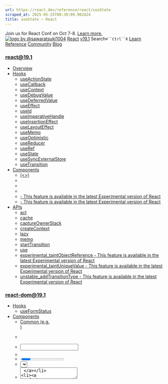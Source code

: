 ```yaml
---
url: https://react.dev/reference/react/useState
scraped_at: 2025-05-25T08:39:09.902424
title: useState – React
---
```


Join us for React Conf on Oct 7-8.
[Learn more.](https://conf.react.dev/)
[![logo by @sawaratsuki1004](https://react.dev/_next/image?url=%2Fimages%2Fuwu.png&w=128&q=75)](https://react.dev/)
[React](https://react.dev/)
[v19.1](https://react.dev/versions)
Search`⌘``Ctrl``K`
[Learn](https://react.dev/learn)
[Reference](https://react.dev/reference/react)
[Community](https://react.dev/community)
[Blog](https://react.dev/blog)
[](https://react.dev/community/translations)
[](https://github.com/facebook/react/releases)
### react@19.1
  * [Overview ](https://react.dev/reference/react "Overview")
  * [Hooks ](https://react.dev/reference/react/hooks "Hooks")
    * [useActionState ](https://react.dev/reference/react/useActionState "useActionState")
    * [useCallback ](https://react.dev/reference/react/useCallback "useCallback")
    * [useContext ](https://react.dev/reference/react/useContext "useContext")
    * [useDebugValue ](https://react.dev/reference/react/useDebugValue "useDebugValue")
    * [useDeferredValue ](https://react.dev/reference/react/useDeferredValue "useDeferredValue")
    * [useEffect ](https://react.dev/reference/react/useEffect "useEffect")
    * [useId ](https://react.dev/reference/react/useId "useId")
    * [useImperativeHandle ](https://react.dev/reference/react/useImperativeHandle "useImperativeHandle")
    * [useInsertionEffect ](https://react.dev/reference/react/useInsertionEffect "useInsertionEffect")
    * [useLayoutEffect ](https://react.dev/reference/react/useLayoutEffect "useLayoutEffect")
    * [useMemo ](https://react.dev/reference/react/useMemo "useMemo")
    * [useOptimistic ](https://react.dev/reference/react/useOptimistic "useOptimistic")
    * [useReducer ](https://react.dev/reference/react/useReducer "useReducer")
    * [useRef ](https://react.dev/reference/react/useRef "useRef")
    * [useState ](https://react.dev/reference/react/useState "useState")
    * [useSyncExternalStore ](https://react.dev/reference/react/useSyncExternalStore "useSyncExternalStore")
    * [useTransition ](https://react.dev/reference/react/useTransition "useTransition")
  * [Components ](https://react.dev/reference/react/components "Components")
    * [<Fragment> (<>) ](https://react.dev/reference/react/Fragment "<Fragment> \(<>\)")
    * [<Profiler> ](https://react.dev/reference/react/Profiler "<Profiler>")
    * [<StrictMode> ](https://react.dev/reference/react/StrictMode "<StrictMode>")
    * [<Suspense> ](https://react.dev/reference/react/Suspense "<Suspense>")
    * [<Activity> - This feature is available in the latest Experimental version of React](https://react.dev/reference/react/Activity "<Activity>")
    * [<ViewTransition> - This feature is available in the latest Experimental version of React](https://react.dev/reference/react/ViewTransition "<ViewTransition>")
  * [APIs ](https://react.dev/reference/react/apis "APIs")
    * [act ](https://react.dev/reference/react/act "act")
    * [cache ](https://react.dev/reference/react/cache "cache")
    * [captureOwnerStack ](https://react.dev/reference/react/captureOwnerStack "captureOwnerStack")
    * [createContext ](https://react.dev/reference/react/createContext "createContext")
    * [lazy ](https://react.dev/reference/react/lazy "lazy")
    * [memo ](https://react.dev/reference/react/memo "memo")
    * [startTransition ](https://react.dev/reference/react/startTransition "startTransition")
    * [use ](https://react.dev/reference/react/use "use")
    * [experimental_taintObjectReference  - This feature is available in the latest Experimental version of React](https://react.dev/reference/react/experimental_taintObjectReference "experimental_taintObjectReference")
    * [experimental_taintUniqueValue  - This feature is available in the latest Experimental version of React](https://react.dev/reference/react/experimental_taintUniqueValue "experimental_taintUniqueValue")
    * [unstable_addTransitionType  - This feature is available in the latest Experimental version of React](https://react.dev/reference/react/addTransitionType "unstable_addTransitionType")
### react-dom@19.1
  * [Hooks ](https://react.dev/reference/react-dom/hooks "Hooks")
    * [useFormStatus ](https://react.dev/reference/react-dom/hooks/useFormStatus "useFormStatus")
  * [Components ](https://react.dev/reference/react-dom/components "Components")
    * [Common (e.g. <div>) ](https://react.dev/reference/react-dom/components/common "Common \(e.g. <div>\)")
    * [<form> ](https://react.dev/reference/react-dom/components/form "<form>")
    * [<input> ](https://react.dev/reference/react-dom/components/input "<input>")
    * [<option> ](https://react.dev/reference/react-dom/components/option "<option>")
    * [<progress> ](https://react.dev/reference/react-dom/components/progress "<progress>")
    * [<select> ](https://react.dev/reference/react-dom/components/select "<select>")
    * [<textarea> ](https://react.dev/reference/react-dom/components/textarea "<textarea>")
    * [<link> ](https://react.dev/reference/react-dom/components/link "<link>")
    * [<meta> ](https://react.dev/reference/react-dom/components/meta "<meta>")
    * [<script> ](https://react.dev/reference/react-dom/components/script "<script>")
    * [<style> ](https://react.dev/reference/react-dom/components/style "<style>")
    * [<title> ](https://react.dev/reference/react-dom/components/title "<title>")
  * [APIs ](https://react.dev/reference/react-dom "APIs")
    * [createPortal ](https://react.dev/reference/react-dom/createPortal "createPortal")
    * [flushSync ](https://react.dev/reference/react-dom/flushSync "flushSync")
    * [preconnect ](https://react.dev/reference/react-dom/preconnect "preconnect")
    * [prefetchDNS ](https://react.dev/reference/react-dom/prefetchDNS "prefetchDNS")
    * [preinit ](https://react.dev/reference/react-dom/preinit "preinit")
    * [preinitModule ](https://react.dev/reference/react-dom/preinitModule "preinitModule")
    * [preload ](https://react.dev/reference/react-dom/preload "preload")
    * [preloadModule ](https://react.dev/reference/react-dom/preloadModule "preloadModule")
  * [Client APIs ](https://react.dev/reference/react-dom/client "Client APIs")
    * [createRoot ](https://react.dev/reference/react-dom/client/createRoot "createRoot")
    * [hydrateRoot ](https://react.dev/reference/react-dom/client/hydrateRoot "hydrateRoot")
  * [Server APIs ](https://react.dev/reference/react-dom/server "Server APIs")
    * [renderToPipeableStream ](https://react.dev/reference/react-dom/server/renderToPipeableStream "renderToPipeableStream")
    * [renderToReadableStream ](https://react.dev/reference/react-dom/server/renderToReadableStream "renderToReadableStream")
    * [renderToStaticMarkup ](https://react.dev/reference/react-dom/server/renderToStaticMarkup "renderToStaticMarkup")
    * [renderToString ](https://react.dev/reference/react-dom/server/renderToString "renderToString")
  * [Static APIs ](https://react.dev/reference/react-dom/static "Static APIs")
    * [prerender ](https://react.dev/reference/react-dom/static/prerender "prerender")
    * [prerenderToNodeStream ](https://react.dev/reference/react-dom/static/prerenderToNodeStream "prerenderToNodeStream")
### Rules of React
  * [Overview ](https://react.dev/reference/rules "Overview")
    * [Components and Hooks must be pure ](https://react.dev/reference/rules/components-and-hooks-must-be-pure "Components and Hooks must be pure")
    * [React calls Components and Hooks ](https://react.dev/reference/rules/react-calls-components-and-hooks "React calls Components and Hooks")
    * [Rules of Hooks ](https://react.dev/reference/rules/rules-of-hooks "Rules of Hooks")
### React Server Components
  * [Server Components ](https://react.dev/reference/rsc/server-components "Server Components")
  * [Server Functions ](https://react.dev/reference/rsc/server-functions "Server Functions")
  * [Directives ](https://react.dev/reference/rsc/directives "Directives")
    * ['use client' ](https://react.dev/reference/rsc/use-client "'use client'")
    * ['use server' ](https://react.dev/reference/rsc/use-server "'use server'")
### Legacy APIs
  * [Legacy React APIs ](https://react.dev/reference/react/legacy "Legacy React APIs")
    * [Children ](https://react.dev/reference/react/Children "Children")
    * [cloneElement ](https://react.dev/reference/react/cloneElement "cloneElement")
    * [Component ](https://react.dev/reference/react/Component "Component")
    * [createElement ](https://react.dev/reference/react/createElement "createElement")
    * [createRef ](https://react.dev/reference/react/createRef "createRef")
    * [forwardRef ](https://react.dev/reference/react/forwardRef "forwardRef")
    * [isValidElement ](https://react.dev/reference/react/isValidElement "isValidElement")
    * [PureComponent ](https://react.dev/reference/react/PureComponent "PureComponent")


Is this page useful?
[API Reference](https://react.dev/reference/react)
[Hooks](https://react.dev/reference/react/hooks)
# useState[](https://react.dev/reference/react/useState#undefined "Link for this heading")
`useState` is a React Hook that lets you add a [state variable](https://react.dev/learn/state-a-components-memory) to your component.
```

const [state, setState] = useState(initialState)

```

  * [Reference ](https://react.dev/reference/react/useState#reference)
    * [`useState(initialState)` ](https://react.dev/reference/react/useState#usestate)
    * [`set` functions, like `setSomething(nextState)` ](https://react.dev/reference/react/useState#setstate)
  * [Usage ](https://react.dev/reference/react/useState#usage)
    * [Adding state to a component ](https://react.dev/reference/react/useState#adding-state-to-a-component)
    * [Updating state based on the previous state ](https://react.dev/reference/react/useState#updating-state-based-on-the-previous-state)
    * [Updating objects and arrays in state ](https://react.dev/reference/react/useState#updating-objects-and-arrays-in-state)
    * [Avoiding recreating the initial state ](https://react.dev/reference/react/useState#avoiding-recreating-the-initial-state)
    * [Resetting state with a key ](https://react.dev/reference/react/useState#resetting-state-with-a-key)
    * [Storing information from previous renders ](https://react.dev/reference/react/useState#storing-information-from-previous-renders)
  * [Troubleshooting ](https://react.dev/reference/react/useState#troubleshooting)
    * [I’ve updated the state, but logging gives me the old value ](https://react.dev/reference/react/useState#ive-updated-the-state-but-logging-gives-me-the-old-value)
    * [I’ve updated the state, but the screen doesn’t update ](https://react.dev/reference/react/useState#ive-updated-the-state-but-the-screen-doesnt-update)
    * [I’m getting an error: “Too many re-renders” ](https://react.dev/reference/react/useState#im-getting-an-error-too-many-re-renders)
    * [My initializer or updater function runs twice ](https://react.dev/reference/react/useState#my-initializer-or-updater-function-runs-twice)
    * [I’m trying to set state to a function, but it gets called instead ](https://react.dev/reference/react/useState#im-trying-to-set-state-to-a-function-but-it-gets-called-instead)


## Reference [](https://react.dev/reference/react/useState#reference "Link for Reference ")
### `useState(initialState)` [](https://react.dev/reference/react/useState#usestate "Link for this heading")
Call `useState` at the top level of your component to declare a [state variable.](https://react.dev/learn/state-a-components-memory)
```

import { useState } from 'react';
function MyComponent() {
 const [age, setAge] = useState(28);
 const [name, setName] = useState('Taylor');
 const [todos, setTodos] = useState(() => createTodos());
 // ...

```

The convention is to name state variables like `[something, setSomething]` using [array destructuring.](https://javascript.info/destructuring-assignment)
[See more examples below.](https://react.dev/reference/react/useState#usage)
#### Parameters [](https://react.dev/reference/react/useState#parameters "Link for Parameters ")
  * `initialState`: The value you want the state to be initially. It can be a value of any type, but there is a special behavior for functions. This argument is ignored after the initial render. 
    * If you pass a function as `initialState`, it will be treated as an _initializer function_. It should be pure, should take no arguments, and should return a value of any type. React will call your initializer function when initializing the component, and store its return value as the initial state. [See an example below.](https://react.dev/reference/react/useState#avoiding-recreating-the-initial-state)


#### Returns [](https://react.dev/reference/react/useState#returns "Link for Returns ")
`useState` returns an array with exactly two values:
  1. The current state. During the first render, it will match the `initialState` you have passed.
  2. The [`set` function](https://react.dev/reference/react/useState#setstate) that lets you update the state to a different value and trigger a re-render.


#### Caveats [](https://react.dev/reference/react/useState#caveats "Link for Caveats ")
  * `useState` is a Hook, so you can only call it **at the top level of your component** or your own Hooks. You can’t call it inside loops or conditions. If you need that, extract a new component and move the state into it.
  * In Strict Mode, React will **call your initializer function twice** in order to [help you find accidental impurities.](https://react.dev/reference/react/useState#my-initializer-or-updater-function-runs-twice) This is development-only behavior and does not affect production. If your initializer function is pure (as it should be), this should not affect the behavior. The result from one of the calls will be ignored.


### `set` functions, like `setSomething(nextState)` [](https://react.dev/reference/react/useState#setstate "Link for this heading")
The `set` function returned by `useState` lets you update the state to a different value and trigger a re-render. You can pass the next state directly, or a function that calculates it from the previous state:
```

const [name, setName] = useState('Edward');
function handleClick() {
 setName('Taylor');
 setAge(a => a + 1);
 // ...

```

#### Parameters [](https://react.dev/reference/react/useState#setstate-parameters "Link for Parameters ")
  * `nextState`: The value that you want the state to be. It can be a value of any type, but there is a special behavior for functions. 
    * If you pass a function as `nextState`, it will be treated as an _updater function_. It must be pure, should take the pending state as its only argument, and should return the next state. React will put your updater function in a queue and re-render your component. During the next render, React will calculate the next state by applying all of the queued updaters to the previous state. [See an example below.](https://react.dev/reference/react/useState#updating-state-based-on-the-previous-state)


#### Returns [](https://react.dev/reference/react/useState#setstate-returns "Link for Returns ")
`set` functions do not have a return value.
#### Caveats [](https://react.dev/reference/react/useState#setstate-caveats "Link for Caveats ")
  * The `set` function **only updates the state variable for the _next_ render**. If you read the state variable after calling the `set` function, [you will still get the old value](https://react.dev/reference/react/useState#ive-updated-the-state-but-logging-gives-me-the-old-value) that was on the screen before your call.
  * If the new value you provide is identical to the current `state`, as determined by an [`Object.is`](https://developer.mozilla.org/en-US/docs/Web/JavaScript/Reference/Global_Objects/Object/is) comparison, React will **skip re-rendering the component and its children.** This is an optimization. Although in some cases React may still need to call your component before skipping the children, it shouldn’t affect your code.
  * React [batches state updates.](https://react.dev/learn/queueing-a-series-of-state-updates) It updates the screen **after all the event handlers have run** and have called their `set` functions. This prevents multiple re-renders during a single event. In the rare case that you need to force React to update the screen earlier, for example to access the DOM, you can use [`flushSync`.](https://react.dev/reference/react-dom/flushSync)
  * The `set` function has a stable identity, so you will often see it omitted from Effect dependencies, but including it will not cause the Effect to fire. If the linter lets you omit a dependency without errors, it is safe to do. [Learn more about removing Effect dependencies.](https://react.dev/learn/removing-effect-dependencies#move-dynamic-objects-and-functions-inside-your-effect)
  * Calling the `set` function _during rendering_ is only allowed from within the currently rendering component. React will discard its output and immediately attempt to render it again with the new state. This pattern is rarely needed, but you can use it to **store information from the previous renders**. [See an example below.](https://react.dev/reference/react/useState#storing-information-from-previous-renders)
  * In Strict Mode, React will **call your updater function twice** in order to [help you find accidental impurities.](https://react.dev/reference/react/useState#my-initializer-or-updater-function-runs-twice) This is development-only behavior and does not affect production. If your updater function is pure (as it should be), this should not affect the behavior. The result from one of the calls will be ignored.


## Usage [](https://react.dev/reference/react/useState#usage "Link for Usage ")
### Adding state to a component [](https://react.dev/reference/react/useState#adding-state-to-a-component "Link for Adding state to a component ")
Call `useState` at the top level of your component to declare one or more [state variables.](https://react.dev/learn/state-a-components-memory)
```

import { useState } from 'react';
function MyComponent() {
 const [age, setAge] = useState(42);
 const [name, setName] = useState('Taylor');
 // ...

```

The convention is to name state variables like `[something, setSomething]` using [array destructuring.](https://javascript.info/destructuring-assignment)
`useState` returns an array with exactly two items:
  1. The current state of this state variable, initially set to the initial state you provided.
  2. The `set` function that lets you change it to any other value in response to interaction.


To update what’s on the screen, call the `set` function with some next state:
```

function handleClick() {
 setName('Robin');
}

```

React will store the next state, render your component again with the new values, and update the UI.
### Pitfall
Calling the `set` function [**does not** change the current state in the already executing code](https://react.dev/reference/react/useState#ive-updated-the-state-but-logging-gives-me-the-old-value):
```

function handleClick() {
 setName('Robin');
 console.log(name); // Still "Taylor"!
}

```

It only affects what `useState` will return starting from the _next_ render.
#### Basic useState examples[](https://react.dev/reference/react/useState#examples-basic "Link for Basic useState examples")
1. Counter (number) 2. Text field (string) 3. Checkbox (boolean) 4. Form (two variables) 
#### 
Example 1 of 4: 
Counter (number) [](https://react.dev/reference/react/useState#counter-number "Link for this heading")
In this example, the `count` state variable holds a number. Clicking the button increments it.
App.js
App.js
Download ResetFork
```
import { useState } from 'react';
export default function Counter() {
 const [count, setCount] = useState(0);
 function handleClick() {
  setCount(count + 1);
 }
 return (
  <button onClick={handleClick}>
   You pressed me {count} times
  </button>
 );
}

```

Next Example
### Updating state based on the previous state [](https://react.dev/reference/react/useState#updating-state-based-on-the-previous-state "Link for Updating state based on the previous state ")
Suppose the `age` is `42`. This handler calls `setAge(age + 1)` three times:
```

function handleClick() {
 setAge(age + 1); // setAge(42 + 1)
 setAge(age + 1); // setAge(42 + 1)
 setAge(age + 1); // setAge(42 + 1)
}

```

However, after one click, `age` will only be `43` rather than `45`! This is because calling the `set` function [does not update](https://react.dev/learn/state-as-a-snapshot) the `age` state variable in the already running code. So each `setAge(age + 1)` call becomes `setAge(43)`.
To solve this problem, **you may pass an _updater function_** to `setAge` instead of the next state:
```

function handleClick() {
 setAge(a => a + 1); // setAge(42 => 43)
 setAge(a => a + 1); // setAge(43 => 44)
 setAge(a => a + 1); // setAge(44 => 45)
}

```

Here, `a => a + 1` is your updater function. It takes the pending state and calculates the next state from it.
React puts your updater functions in a [queue.](https://react.dev/learn/queueing-a-series-of-state-updates) Then, during the next render, it will call them in the same order:
  1. `a => a + 1` will receive `42` as the pending state and return `43` as the next state.
  2. `a => a + 1` will receive `43` as the pending state and return `44` as the next state.
  3. `a => a + 1` will receive `44` as the pending state and return `45` as the next state.


There are no other queued updates, so React will store `45` as the current state in the end.
By convention, it’s common to name the pending state argument for the first letter of the state variable name, like `a` for `age`. However, you may also call it like `prevAge` or something else that you find clearer.
React may [call your updaters twice](https://react.dev/reference/react/useState#my-initializer-or-updater-function-runs-twice) in development to verify that they are [pure.](https://react.dev/learn/keeping-components-pure)
##### Deep Dive
#### Is using an updater always preferred? [](https://react.dev/reference/react/useState#is-using-an-updater-always-preferred "Link for Is using an updater always preferred? ")
Show Details
You might hear a recommendation to always write code like `setAge(a => a + 1)` if the state you’re setting is calculated from the previous state. There is no harm in it, but it is also not always necessary.
In most cases, there is no difference between these two approaches. React always makes sure that for intentional user actions, like clicks, the `age` state variable would be updated before the next click. This means there is no risk of a click handler seeing a “stale” `age` at the beginning of the event handler.
However, if you do multiple updates within the same event, updaters can be helpful. They’re also helpful if accessing the state variable itself is inconvenient (you might run into this when optimizing re-renders).
If you prefer consistency over slightly more verbose syntax, it’s reasonable to always write an updater if the state you’re setting is calculated from the previous state. If it’s calculated from the previous state of some _other_ state variable, you might want to combine them into one object and [use a reducer.](https://react.dev/learn/extracting-state-logic-into-a-reducer)
#### The difference between passing an updater and passing the next state directly[](https://react.dev/reference/react/useState#examples-updater "Link for The difference between passing an updater and passing the next state directly")
1. Passing the updater function 2. Passing the next state directly 
#### 
Example 1 of 2: 
Passing the updater function [](https://react.dev/reference/react/useState#passing-the-updater-function "Link for this heading")
This example passes the updater function, so the “+3” button works.
App.js
App.js
Download ResetFork
```
import { useState } from 'react';
export default function Counter() {
 const [age, setAge] = useState(42);
 function increment() {
  setAge(a => a + 1);
 }
 return (
  <>
   <h1>Your age: {age}</h1>
   <button onClick={() => {
    increment();
    increment();
    increment();
   }}>+3</button>
   <button onClick={() => {
    increment();
   }}>+1</button>
  </>
 );
}

```

Show more
Next Example
### Updating objects and arrays in state [](https://react.dev/reference/react/useState#updating-objects-and-arrays-in-state "Link for Updating objects and arrays in state ")
You can put objects and arrays into state. In React, state is considered read-only, so **you should _replace_ it rather than _mutate_ your existing objects**. For example, if you have a `form` object in state, don’t mutate it:
```

// 🚩 Don't mutate an object in state like this:
form.firstName = 'Taylor';

```

Instead, replace the whole object by creating a new one:
```

// ✅ Replace state with a new object
setForm({
 ...form,
 firstName: 'Taylor'
});

```

Read [updating objects in state](https://react.dev/learn/updating-objects-in-state) and [updating arrays in state](https://react.dev/learn/updating-arrays-in-state) to learn more.
#### Examples of objects and arrays in state[](https://react.dev/reference/react/useState#examples-objects "Link for Examples of objects and arrays in state")
1. Form (object) 2. Form (nested object) 3. List (array) 4. Writing concise update logic with Immer 
#### 
Example 1 of 4: 
Form (object) [](https://react.dev/reference/react/useState#form-object "Link for this heading")
In this example, the `form` state variable holds an object. Each input has a change handler that calls `setForm` with the next state of the entire form. The `{ ...form }` spread syntax ensures that the state object is replaced rather than mutated.
App.js
App.js
Download ResetFork
```
import { useState } from 'react';
export default function Form() {
 const [form, setForm] = useState({
  firstName: 'Barbara',
  lastName: 'Hepworth',
  email: 'bhepworth@sculpture.com',
 });
 return (
  <>
   <label>
    First name:
    <input
     value={form.firstName}
     onChange={e => {
      setForm({
       ...form,
       firstName: e.target.value
      });
     }}
    />
   </label>
   <label>
    Last name:
    <input
     value={form.lastName}
     onChange={e => {
      setForm({
       ...form,
       lastName: e.target.value
      });
     }}
    />
   </label>
   <label>
    Email:
    <input
     value={form.email}
     onChange={e => {
      setForm({
       ...form,
       email: e.target.value
      });
     }}
    />
   </label>
   <p>
    {form.firstName}{' '}
    {form.lastName}{' '}
    ({form.email})
   </p>
  </>
 );
}

```

Show more
Next Example
### Avoiding recreating the initial state [](https://react.dev/reference/react/useState#avoiding-recreating-the-initial-state "Link for Avoiding recreating the initial state ")
React saves the initial state once and ignores it on the next renders.
```

function TodoList() {
 const [todos, setTodos] = useState(createInitialTodos());
 // ...

```

Although the result of `createInitialTodos()` is only used for the initial render, you’re still calling this function on every render. This can be wasteful if it’s creating large arrays or performing expensive calculations.
To solve this, you may **pass it as an _initializer_ function** to `useState` instead:
```

function TodoList() {
 const [todos, setTodos] = useState(createInitialTodos);
 // ...

```

Notice that you’re passing `createInitialTodos`, which is the _function itself_ , and not `createInitialTodos()`, which is the result of calling it. If you pass a function to `useState`, React will only call it during initialization.
React may [call your initializers twice](https://react.dev/reference/react/useState#my-initializer-or-updater-function-runs-twice) in development to verify that they are [pure.](https://react.dev/learn/keeping-components-pure)
#### The difference between passing an initializer and passing the initial state directly[](https://react.dev/reference/react/useState#examples-initializer "Link for The difference between passing an initializer and passing the initial state directly")
1. Passing the initializer function 2. Passing the initial state directly 
#### 
Example 1 of 2: 
Passing the initializer function [](https://react.dev/reference/react/useState#passing-the-initializer-function "Link for this heading")
This example passes the initializer function, so the `createInitialTodos` function only runs during initialization. It does not run when component re-renders, such as when you type into the input.
App.js
App.js
Download ResetFork
```
import { useState } from 'react';
function createInitialTodos() {
 const initialTodos = [];
 for (let i = 0; i < 50; i++) {
  initialTodos.push({
   id: i,
   text: 'Item ' + (i + 1)
  });
 }
 return initialTodos;
}
export default function TodoList() {
 const [todos, setTodos] = useState(createInitialTodos);
 const [text, setText] = useState('');
 return (
  <>
   <input
    value={text}
    onChange={e => setText(e.target.value)}
   />
   <button onClick={() => {
    setText('');
    setTodos([{
     id: todos.length,
     text: text
    }, ...todos]);
   }}>Add</button>
   <ul>
    {todos.map(item => (
     <li key={item.id}>
      {item.text}
     </li>
    ))}
   </ul>
  </>
 );
}

```

Show more
Next Example
### Resetting state with a key [](https://react.dev/reference/react/useState#resetting-state-with-a-key "Link for Resetting state with a key ")
You’ll often encounter the `key` attribute when [rendering lists.](https://react.dev/learn/rendering-lists) However, it also serves another purpose.
You can **reset a component’s state by passing a different`key` to a component.** In this example, the Reset button changes the `version` state variable, which we pass as a `key` to the `Form`. When the `key` changes, React re-creates the `Form` component (and all of its children) from scratch, so its state gets reset.
Read [preserving and resetting state](https://react.dev/learn/preserving-and-resetting-state) to learn more.
App.js
App.js
Download ResetFork
```
import { useState } from 'react';
export default function App() {
 const [version, setVersion] = useState(0);
 function handleReset() {
  setVersion(version + 1);
 }
 return (
  <>
   <button onClick={handleReset}>Reset</button>
   <Form key={version} />
  </>
 );
}
function Form() {
 const [name, setName] = useState('Taylor');
 return (
  <>
   <input
    value={name}
    onChange={e => setName(e.target.value)}
   />
   <p>Hello, {name}.</p>
  </>
 );
}

```

Show more
### Storing information from previous renders [](https://react.dev/reference/react/useState#storing-information-from-previous-renders "Link for Storing information from previous renders ")
Usually, you will update state in event handlers. However, in rare cases you might want to adjust state in response to rendering — for example, you might want to change a state variable when a prop changes.
In most cases, you don’t need this:
  * **If the value you need can be computed entirely from the current props or other state,[remove that redundant state altogether.](https://react.dev/learn/choosing-the-state-structure#avoid-redundant-state)** If you’re worried about recomputing too often, the [`useMemo` Hook](https://react.dev/reference/react/useMemo) can help.
  * If you want to reset the entire component tree’s state, [pass a different `key` to your component.](https://react.dev/reference/react/useState#resetting-state-with-a-key)
  * If you can, update all the relevant state in the event handlers.


In the rare case that none of these apply, there is a pattern you can use to update state based on the values that have been rendered so far, by calling a `set` function while your component is rendering.
Here’s an example. This `CountLabel` component displays the `count` prop passed to it:
```

export default function CountLabel({ count }) {
 return <h1>{count}</h1>
}

```

Say you want to show whether the counter has _increased or decreased_ since the last change. The `count` prop doesn’t tell you this — you need to keep track of its previous value. Add the `prevCount` state variable to track it. Add another state variable called `trend` to hold whether the count has increased or decreased. Compare `prevCount` with `count`, and if they’re not equal, update both `prevCount` and `trend`. Now you can show both the current count prop and _how it has changed since the last render_.
App.jsCountLabel.js
CountLabel.js
ResetFork
```
import { useState } from 'react';
export default function CountLabel({ count }) {
 const [prevCount, setPrevCount] = useState(count);
 const [trend, setTrend] = useState(null);
 if (prevCount !== count) {
  setPrevCount(count);
  setTrend(count > prevCount ? 'increasing' : 'decreasing');
 }
 return (
  <>
   <h1>{count}</h1>
   {trend && <p>The count is {trend}</p>}
  </>
 );
}

```

Show more
Note that if you call a `set` function while rendering, it must be inside a condition like `prevCount !== count`, and there must be a call like `setPrevCount(count)` inside of the condition. Otherwise, your component would re-render in a loop until it crashes. Also, you can only update the state of the _currently rendering_ component like this. Calling the `set` function of _another_ component during rendering is an error. Finally, your `set` call should still [update state without mutation](https://react.dev/reference/react/useState#updating-objects-and-arrays-in-state) — this doesn’t mean you can break other rules of [pure functions.](https://react.dev/learn/keeping-components-pure)
This pattern can be hard to understand and is usually best avoided. However, it’s better than updating state in an effect. When you call the `set` function during render, React will re-render that component immediately after your component exits with a `return` statement, and before rendering the children. This way, children don’t need to render twice. The rest of your component function will still execute (and the result will be thrown away). If your condition is below all the Hook calls, you may add an early `return;` to restart rendering earlier.
## Troubleshooting [](https://react.dev/reference/react/useState#troubleshooting "Link for Troubleshooting ")
### I’ve updated the state, but logging gives me the old value [](https://react.dev/reference/react/useState#ive-updated-the-state-but-logging-gives-me-the-old-value "Link for I’ve updated the state, but logging gives me the old value ")
Calling the `set` function **does not change state in the running code** :
```

function handleClick() {
 console.log(count); // 0
 setCount(count + 1); // Request a re-render with 1
 console.log(count); // Still 0!
 setTimeout(() => {
  console.log(count); // Also 0!
 }, 5000);
}

```

This is because [states behaves like a snapshot.](https://react.dev/learn/state-as-a-snapshot) Updating state requests another render with the new state value, but does not affect the `count` JavaScript variable in your already-running event handler.
If you need to use the next state, you can save it in a variable before passing it to the `set` function:
```

const nextCount = count + 1;
setCount(nextCount);
console.log(count);   // 0
console.log(nextCount); // 1

```

### I’ve updated the state, but the screen doesn’t update [](https://react.dev/reference/react/useState#ive-updated-the-state-but-the-screen-doesnt-update "Link for I’ve updated the state, but the screen doesn’t update ")
React will **ignore your update if the next state is equal to the previous state,** as determined by an [`Object.is`](https://developer.mozilla.org/en-US/docs/Web/JavaScript/Reference/Global_Objects/Object/is) comparison. This usually happens when you change an object or an array in state directly:
```

obj.x = 10; // 🚩 Wrong: mutating existing object
setObj(obj); // 🚩 Doesn't do anything

```

You mutated an existing `obj` object and passed it back to `setObj`, so React ignored the update. To fix this, you need to ensure that you’re always [_replacing_ objects and arrays in state instead of _mutating_ them](https://react.dev/reference/react/useState#updating-objects-and-arrays-in-state):
```

// ✅ Correct: creating a new object
setObj({
 ...obj,
 x: 10
});

```

### I’m getting an error: “Too many re-renders” [](https://react.dev/reference/react/useState#im-getting-an-error-too-many-re-renders "Link for I’m getting an error: “Too many re-renders” ")
You might get an error that says: `Too many re-renders. React limits the number of renders to prevent an infinite loop.` Typically, this means that you’re unconditionally setting state _during render_ , so your component enters a loop: render, set state (which causes a render), render, set state (which causes a render), and so on. Very often, this is caused by a mistake in specifying an event handler:
```

// 🚩 Wrong: calls the handler during render
return <button onClick={handleClick()}>Click me</button>
// ✅ Correct: passes down the event handler
return <button onClick={handleClick}>Click me</button>
// ✅ Correct: passes down an inline function
return <button onClick={(e) => handleClick(e)}>Click me</button>

```

If you can’t find the cause of this error, click on the arrow next to the error in the console and look through the JavaScript stack to find the specific `set` function call responsible for the error.
### My initializer or updater function runs twice [](https://react.dev/reference/react/useState#my-initializer-or-updater-function-runs-twice "Link for My initializer or updater function runs twice ")
In [Strict Mode](https://react.dev/reference/react/StrictMode), React will call some of your functions twice instead of once:
```

function TodoList() {
 // This component function will run twice for every render.
 const [todos, setTodos] = useState(() => {
  // This initializer function will run twice during initialization.
  return createTodos();
 });
 function handleClick() {
  setTodos(prevTodos => {
   // This updater function will run twice for every click.
   return [...prevTodos, createTodo()];
  });
 }
 // ...

```

This is expected and shouldn’t break your code.
This **development-only** behavior helps you [keep components pure.](https://react.dev/learn/keeping-components-pure) React uses the result of one of the calls, and ignores the result of the other call. As long as your component, initializer, and updater functions are pure, this shouldn’t affect your logic. However, if they are accidentally impure, this helps you notice the mistakes.
For example, this impure updater function mutates an array in state:
```

setTodos(prevTodos => {
 // 🚩 Mistake: mutating state
 prevTodos.push(createTodo());
});

```

Because React calls your updater function twice, you’ll see the todo was added twice, so you’ll know that there is a mistake. In this example, you can fix the mistake by [replacing the array instead of mutating it](https://react.dev/reference/react/useState#updating-objects-and-arrays-in-state):
```

setTodos(prevTodos => {
 // ✅ Correct: replacing with new state
 return [...prevTodos, createTodo()];
});

```

Now that this updater function is pure, calling it an extra time doesn’t make a difference in behavior. This is why React calling it twice helps you find mistakes. **Only component, initializer, and updater functions need to be pure.** Event handlers don’t need to be pure, so React will never call your event handlers twice.
Read [keeping components pure](https://react.dev/learn/keeping-components-pure) to learn more.
### I’m trying to set state to a function, but it gets called instead [](https://react.dev/reference/react/useState#im-trying-to-set-state-to-a-function-but-it-gets-called-instead "Link for I’m trying to set state to a function, but it gets called instead ")
You can’t put a function into state like this:
```

const [fn, setFn] = useState(someFunction);
function handleClick() {
 setFn(someOtherFunction);
}

```

Because you’re passing a function, React assumes that `someFunction` is an [initializer function](https://react.dev/reference/react/useState#avoiding-recreating-the-initial-state), and that `someOtherFunction` is an [updater function](https://react.dev/reference/react/useState#updating-state-based-on-the-previous-state), so it tries to call them and store the result. To actually _store_ a function, you have to put `() =>` before them in both cases. Then React will store the functions you pass.
```

const [fn, setFn] = useState(() => someFunction);
function handleClick() {
 setFn(() => someOtherFunction);
}

```

[PrevioususeRef](https://react.dev/reference/react/useRef)[NextuseSyncExternalStore](https://react.dev/reference/react/useSyncExternalStore)
[](https://opensource.fb.com/)
Copyright © Meta Platforms, Inc
no uwu plz
uwu?
Logo by[@sawaratsuki1004](https://twitter.com/sawaratsuki1004)
[Learn React](https://react.dev/learn)
[Quick Start](https://react.dev/learn)
[Installation](https://react.dev/learn/installation)
[Describing the UI](https://react.dev/learn/describing-the-ui)
[Adding Interactivity](https://react.dev/learn/adding-interactivity)
[Managing State](https://react.dev/learn/managing-state)
[Escape Hatches](https://react.dev/learn/escape-hatches)
[API Reference](https://react.dev/reference/react)
[React APIs](https://react.dev/reference/react)
[React DOM APIs](https://react.dev/reference/react-dom)
[Community](https://react.dev/community)
[Code of Conduct](https://github.com/facebook/react/blob/main/CODE_OF_CONDUCT.md)
[Meet the Team](https://react.dev/community/team)
[Docs Contributors](https://react.dev/community/docs-contributors)
[Acknowledgements](https://react.dev/community/acknowledgements)
More
[Blog](https://react.dev/blog)
[React Native](https://reactnative.dev/)
[Privacy](https://opensource.facebook.com/legal/privacy)
[Terms](https://opensource.fb.com/legal/terms/)
[](https://www.facebook.com/react)[](https://twitter.com/reactjs)[](https://bsky.app/profile/react.dev)[](https://github.com/facebook/react)
## On this page
  * [Overview](https://react.dev/reference/react/useState)
  * [Reference ](https://react.dev/reference/react/useState#reference)
  * [`useState(initialState)` ](https://react.dev/reference/react/useState#usestate)
  * [`set` functions, like `setSomething(nextState)` ](https://react.dev/reference/react/useState#setstate)
  * [Usage ](https://react.dev/reference/react/useState#usage)
  * [Adding state to a component ](https://react.dev/reference/react/useState#adding-state-to-a-component)
  * [Updating state based on the previous state ](https://react.dev/reference/react/useState#updating-state-based-on-the-previous-state)
  * [Updating objects and arrays in state ](https://react.dev/reference/react/useState#updating-objects-and-arrays-in-state)
  * [Avoiding recreating the initial state ](https://react.dev/reference/react/useState#avoiding-recreating-the-initial-state)
  * [Resetting state with a key ](https://react.dev/reference/react/useState#resetting-state-with-a-key)
  * [Storing information from previous renders ](https://react.dev/reference/react/useState#storing-information-from-previous-renders)
  * [Troubleshooting ](https://react.dev/reference/react/useState#troubleshooting)
  * [I’ve updated the state, but logging gives me the old value ](https://react.dev/reference/react/useState#ive-updated-the-state-but-logging-gives-me-the-old-value)
  * [I’ve updated the state, but the screen doesn’t update ](https://react.dev/reference/react/useState#ive-updated-the-state-but-the-screen-doesnt-update)
  * [I’m getting an error: “Too many re-renders” ](https://react.dev/reference/react/useState#im-getting-an-error-too-many-re-renders)
  * [My initializer or updater function runs twice ](https://react.dev/reference/react/useState#my-initializer-or-updater-function-runs-twice)
  * [I’m trying to set state to a function, but it gets called instead ](https://react.dev/reference/react/useState#im-trying-to-set-state-to-a-function-but-it-gets-called-instead)



